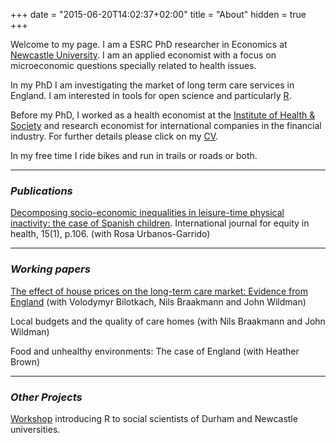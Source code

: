 +++
date = "2015-06-20T14:02:37+02:00"
title = "About"
hidden = true
+++

Welcome to my page. I am a ESRC PhD researcher in Economics at [Newcastle University](http://www.ncl.ac.uk/business-school/). I am an applied economist with a focus on microeconomic questions specially related to health issues. 

In my PhD I am investigating the market of long term care services in England. I am interested in tools for open science and particularly [R](https://www.r-project.org).

Before my PhD, I worked as a health economist at the [Institute of Health & Society](http://www.ncl.ac.uk/ihs/) and research economist for international companies in the financial industry. For further details please click on my [CV](../images/cv-edu_2018.pdf).

In my free time I ride bikes and run in trails or roads or both. 

***


### _Publications_ 

[Decomposing socio-economic inequalities in leisure-time physical inactivity: the case of Spanish children](https://equityhealthj.biomedcentral.com/track/pdf/10.1186/s12939-016-0394-9?site=equityhealthj.biomedcentral.com). International journal for equity in health, 15(1), p.106. (with Rosa Urbanos-Garrido)

***

### _Working papers_
 
 [The effect of house prices on the long-term care market: Evidence from England](../images/house_prices_carehomes_feb_2018.pdf) (with Volodymyr Bilotkach, Nils Braakmann and John Wildman)
 
 Local budgets and the quality of care homes (with Nils Braakmann and John Wildman)
 
 Food and unhealthy environments: The case of England (with Heather Brown)

***

### _Other Projects_

[Workshop](https://github.com/edugonzaloalmorox/R-social-science) introducing R to social scientists of Durham and Newcastle universities.





